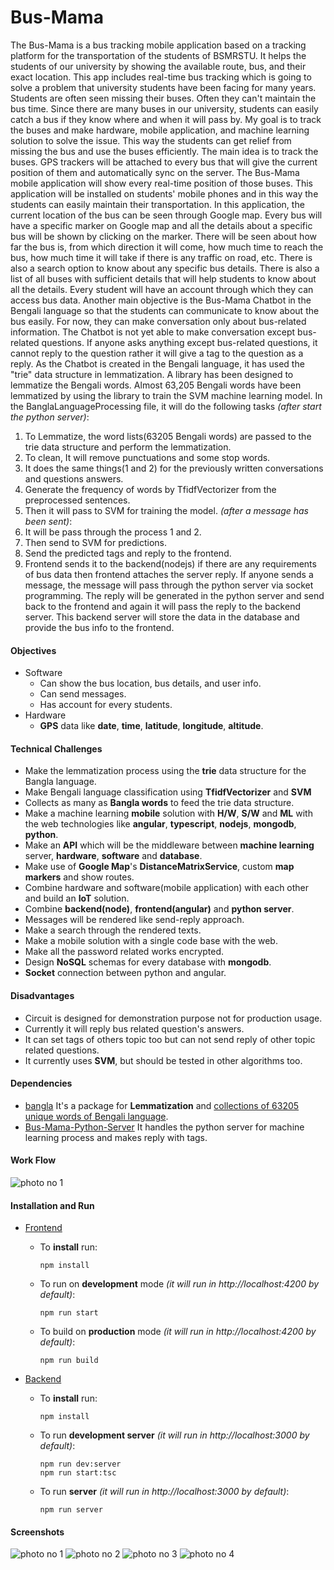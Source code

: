 # Bus-Mama

The Bus-Mama is a bus tracking mobile application based on a tracking platform for the transportation of the students of BSMRSTU. It helps the students of our university by showing the available route, bus, and their exact location. This app includes real-time bus tracking which is going to solve a problem that university students have been facing for many years. Students are often seen missing their buses. Often they can't maintain the bus time. Since there are many buses in our university, students can easily catch a bus if they know where and when it will pass by. My goal is to track the buses and make hardware, mobile application, and machine learning solution to solve the issue. This way the students can get relief from missing the bus and use the buses efficiently.
The main idea is to track the buses. GPS trackers will be attached to every bus that will give the current position of them and automatically sync on the server. The Bus-Mama mobile application will show every real-time position of those buses. This application will be installed on students' mobile phones and in this way the students can easily maintain their transportation.
In this application, the current location of the bus can be seen through Google map. Every bus will have a specific marker on Google map and all the details about a specific bus will be shown by clicking on the marker. There will be seen about how far the bus is, from which direction it will come, how much time to reach the bus, how much time it will take if there is any traffic on road, etc. There is also a search option to know about any specific bus details. There is also a list of all buses with sufficient details that will help students to know about all the details. Every student will have an account through which they can access bus data.
Another main objective is the Bus-Mama Chatbot in the Bengali language so that the students can communicate to know about the bus easily. For now, they can make conversation only about bus-related information. The Chatbot is not yet able to make conversation except bus-related questions. If anyone asks anything except bus-related questions, it cannot reply to the question rather it will give a tag to the question as a reply.
As the Chatbot is created in the Bengali language, it has used the "trie" data structure in lemmatization. A library has been designed to lemmatize the Bengali words. Almost 63,205 Bengali words have been lemmatized by using the library to train the SVM machine learning model.
In the BanglaLanguageProcessing file, it will do the following tasks _(after start the python server)_:

1. To Lemmatize, the word lists(63205 Bengali words) are passed to the trie data structure and perform the lemmatization.
2. To clean, It will remove punctuations and some stop words.
3. It does the same things(1 and 2) for the previously written conversations and questions answers.
4. Generate the frequency of words by TfidfVectorizer from the preprocessed sentences.
5. Then it will pass to SVM for training the model.
   _(after a message has been sent)_:
6. It will be pass through the process 1 and 2.
7. Then send to SVM for predictions.
8. Send the predicted tags and reply to the frontend.
9. Frontend sends it to the backend(nodejs) if there are any requirements of bus data then frontend attaches the server reply.
   If anyone sends a message, the message will pass through the python server via socket programming. The reply will be generated in the python server and send back to the frontend and again it will pass the reply to the backend server. This backend server will store the data in the database and provide the bus info to the frontend.

#### Objectives

- Software
  - Can show the bus location, bus details, and user info.
  - Can send messages.
  - Has account for every students.
- Hardware
  - **GPS** data like **date**, **time**, **latitude**, **longitude**, **altitude**.

#### Technical Challenges

- Make the lemmatization process using the **trie** data structure for the Bangla language.
- Make Bengali language classification using **TfidfVectorizer** and **SVM**
- Collects as many as **Bangla words** to feed the trie data structure.
- Make a machine learning **mobile** solution with **H/W**, **S/W** and **ML** with the web technologies like **angular**, **typescript**, **nodejs**, **mongodb**, **python**.
- Make an **API** which will be the middleware between **machine learning** server, **hardware**, **software** and **database**.
- Make use of **Google Map**'s **DistanceMatrixService**, custom **map markers** and show routes.
- Combine hardware and software(mobile application) with each other and build an **IoT** solution.
- Combine **backend(node)**, **frontend(angular)** and **python server**.
- Messages will be rendered like send-reply approach.
- Make a search through the rendered texts.
- Make a mobile solution with a single code base with the web.
- Make all the password related works encrypted.
- Design **NoSQL** schemas for every database with **mongodb**.
- **Socket** connection between python and angular.

#### Disadvantages

- Circuit is designed for demonstration purpose not for production usage.
- Currently it will reply bus related question's answers.
- It can set tags of others topic too but can not send reply of other topic related questions.
- It currently uses **SVM**, but should be tested in other algorithms too.

#### Dependencies

- [bangla](https://github.com/rjarman/bangla)
  It's a package for **Lemmatization** and <u>collections of 63205 unique words of Bengali language</u>.
- [Bus-Mama-Python-Server](https://github.com/rjarman/Bus-Mama-Python-Server)
  It handles the python server for machine learning process and makes reply with tags.

#### Work Flow

![photo no 1](https://drive.google.com/uc?export=view&id=1n-xctPVzQ3_IxRd19wEoQmsQRrit5elo)

#### Installation and Run

- [Frontend](https://github.com/rjarman/House-Rent/tree/master/frontend)

  - To **install** run:

    ```
    npm install
    ```

  - To run on **development** mode _(it will run in http://localhost:4200 by default)_:

    ```
    npm run start
    ```

  - To build on **production** mode _(it will run in http://localhost:4200 by default)_:
    ```
    npm run build
    ```

- [Backend](https://github.com/rjarman/House-Rent/tree/master/backend)

  - To **install** run:

    ```
    npm install
    ```

  - To run **development server** _(it will run in http://localhost:3000 by default)_:

    ```
    npm run dev:server
    npm run start:tsc
    ```

  - To run **server** _(it will run in http://localhost:3000 by default)_:
    ```
    npm run server
    ```

#### Screenshots

![photo no 1](https://drive.google.com/uc?export=view&id=1Ag_ysNOma_IlnqRZ68xhJbEPr0eulA6u)
![photo no 2](https://drive.google.com/uc?export=view&id=1NhcqgA4zQweVRXTzAX46wNOpXIyRdPOn)
![photo no 3](https://drive.google.com/uc?export=view&id=12S0LwmljsPEnUbPmNxStiINThJXckSkv)
![photo no 4](https://drive.google.com/uc?export=view&id=1PWR4NZgEV0pGA2q2VMquYLcyKxle_yk3)
